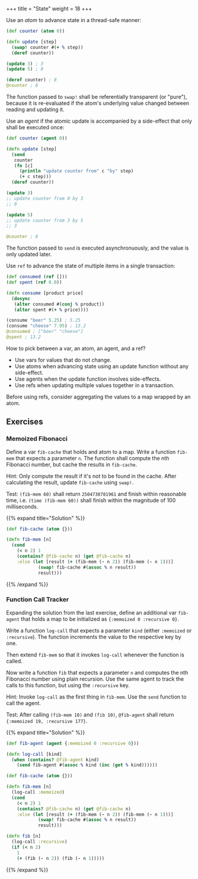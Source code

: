 +++
title = "State"
weight = 18
+++

Use an _atom_ to advance state in a thread-safe manner:

```clojure
(def counter (atom 0))

(defn update [step]
  (swap! counter #(+ % step))
  (deref counter))

(update 3) ; 3
(update 5) ; 8

(deref counter) ; 8
@counter ; 8
```

The function passed to `swap!` shall be referentially transparent (or
"pure"), because it is re-evaluated if the atom's underlying value
changed between reading and updating it.

Use an _agent_ if the atomic update is accompanied by a side-effect
that only shall be executed once:

```clojure
(def counter (agent 0))

(defn update [step]
  (send
   counter
   (fn [c]
     (println "update counter from" c "by" step)
     (+ c step)))
  (deref counter))

(update 3)
;; update counter from 0 by 3
;; 0

(update 5)
;; update counter from 3 by 5
;; 3

@counter ; 8
```

The function passed to `send` is executed asynchronuously, and the
value is only updated later.

Use `ref` to advance the state of multiple items in a single
transaction:

```clojure
(def consumed (ref []))
(def spent (ref 0.0))

(defn consume [product price]
  (dosync
   (alter consumed #(conj % product))
   (alter spent #(+ % price))))

(consume "beer" 5.25) ; 5.25
(consume "cheese" 7.95) ; 13.2
@consumed ; ["beer" "cheese"]
@spent ; 13.2
```

How to pick between a var, an atom, an agent, and a ref?

- Use vars for values that do not change.
- Use atoms when advancing state using an update function without any side-effect.
- Use agents when the update function involves side-effects.
- Use refs when updating multiple values together in a transaction.

Before using refs, consider aggregating the values to a map wrapped by an atom.

## Exercises

### Memoized Fibonacci

Define a var `fib-cache` that holds and atom to a map. Write a
function `fib-mem` that expects a parameter `n`. The function shall
compute the nth Fibonacci number, but cache the results in
`fib-cache`.

Hint: Only compute the result if it's not to be found in the
cache. After calculating the result, update `fib-cache` using `swap!`.

Test: `(fib-mem 60)` shall return `2504730781961` and finish within
reasonable time, i.e. `(time (fib-mem 60))` shall finish within the
magnitude of 100 milliseconds.

{{% expand title="Solution" %}}
```clojure
(def fib-cache (atom {}))

(defn fib-mem [n]
  (cond
    (< n 2) 1
    (contains? @fib-cache n) (get @fib-cache n)
    :else (let [result (+ (fib-mem (- n 2)) (fib-mem (- n 1)))]
            (swap! fib-cache #(assoc % n result))
            result)))
```
{{% /expand %}}

### Function Call Tracker

Expanding the solution from the last exercise, define an additional
var `fib-agent` that holds a map to be initialized as `{:memoized 0
:recursive 0}`.

Write a function `log-call` that expects a parameter `kind` (either
`:memoized` or `:recursive`). The function increments the value to the
respective key by one.

Then extend `fib-mem` so that it invokes `log-call` whenever the
function is called.

Now write a function `fib` that expects a parameter `n` and computes
the nth Fibonacci number using plain recursion. Use the same agent to
track the calls to this function, but using the `:recursive` key.

Hint: Invoke `log-call` as the first thing in `fib-mem`. Use the
`send` function to call the agent.

Test: After calling `(fib-mem 10)` and `(fib 10)`, `@fib-agent` shall
return `{:memoized 19, :recursive 177}`.

{{% expand title="Solution" %}}
```clojure
(def fib-agent (agent {:memoized 0 :recursive 0}))

(defn log-call [kind]
  (when (contains? @fib-agent kind)
    (send fib-agent #(assoc % kind (inc (get % kind))))))

(def fib-cache (atom {}))

(defn fib-mem [n]
  (log-call :memoized)
  (cond
    (< n 2) 1
    (contains? @fib-cache n) (get @fib-cache n)
    :else (let [result (+ (fib-mem (- n 2)) (fib-mem (- n 1)))]
            (swap! fib-cache #(assoc % n result))
            result)))

(defn fib [n]
  (log-call :recursive)
  (if (< n 2)
    1
    (+ (fib (- n 2)) (fib (- n 1)))))

```
{{% /expand %}}